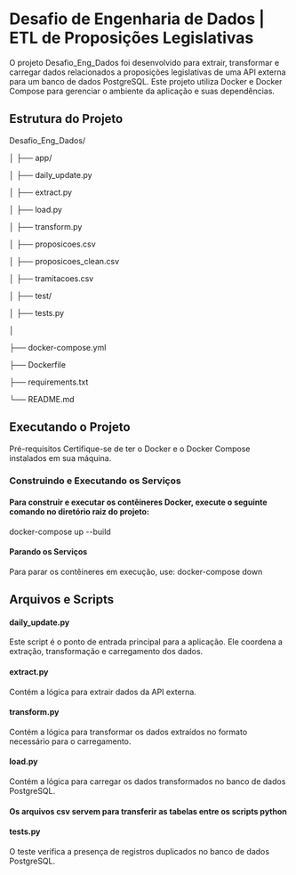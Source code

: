 # Desafio de Engenharia de Dados | ETL de Proposições Legislativas

O projeto Desafio_Eng_Dados foi desenvolvido para extrair, transformar e carregar dados relacionados a proposições legislativas de uma API externa para um banco de dados PostgreSQL. Este projeto utiliza Docker e Docker Compose para gerenciar o ambiente da aplicação e suas dependências.

## Estrutura do Projeto

Desafio_Eng_Dados/

│
├── app/

  │   ├── daily_update.py

  │   ├── extract.py

  │   ├── load.py

  │   ├── transform.py

  │   ├── proposicoes.csv

  │   ├── proposicoes_clean.csv

  │   ├── tramitacoes.csv

│
├── test/

  │   ├── tests.py

│

├── docker-compose.yml

├── Dockerfile

├── requirements.txt

└── README.md

## Executando o Projeto
Pré-requisitos
Certifique-se de ter o Docker e o Docker Compose instalados em sua máquina.

### Construindo e Executando os Serviços

#### Para construir e executar os contêineres Docker, execute o seguinte comando no diretório raiz do projeto:
docker-compose up --build

#### Parando os Serviços
Para parar os contêineres em execução, use:
docker-compose down

## Arquivos e Scripts
#### daily_update.py
Este script é o ponto de entrada principal para a aplicação. Ele coordena a extração, transformação e carregamento dos dados.

#### extract.py
Contém a lógica para extrair dados da API externa.

#### transform.py
Contém a lógica para transformar os dados extraídos no formato necessário para o carregamento.

#### load.py
Contém a lógica para carregar os dados transformados no banco de dados PostgreSQL.

#### Os arquivos csv servem para transferir as tabelas entre os scripts python

#### tests.py
O teste verifica a presença de registros duplicados no banco de dados PostgreSQL.
